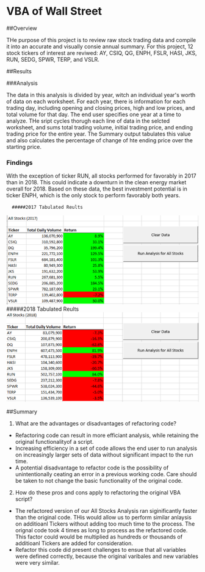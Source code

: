 # VBA of Wall Street

##Overview

THe purpose of this project is to review raw stock trading data and compile it into an accurate and visually consie annual summary. For this project, 12 stock tickers of interest are reviwed: AY, CSIQ, QG, ENPH, FSLR, HASI, JKS, RUN, SEDG, SPWR, TERP, and VSLR.

##Results

###Analysis

The data in this analysis is divided by year, witch an individual year's worth of data on each worksheet. For each year, there is information for each trading day, including opening and closing prices, high and low prices, and total volume for that day. The end user specifies one year at a time to analyze. THe sript cycles thorugh each line of data in the selcted worksheet, and sums total trading volume, initial trading price, and ending trading price for the entire year. The Summary output tabulates this value and also calculates the percentage of change of hte ending price over the starting price.

### Findings

With the exception of ticker RUN, all stocks performed for favorably in 2017 than in 2018. This could indicate a downturn in the clean energy market overall for 2018. Based on these data, the best investment potential is in ticker ENPH, which is the only stock to perform favorably both years. 

      #####2017 Tabulated Reults
![2017_Stock_Results](https://github.com/hkoivisto/stock-analysis/blob/master/Resources/2017_Stock_Results.png)
      #####2018 Tabulated Reults
![2018_Stock_Results](https://github.com/hkoivisto/stock-analysis/blob/master/Resources/2018_Stock_Results.png)

##Summary

1. What are the advantages or disadvantages of refactoring code?
  - Refactoring code can result in more efficiant analysis, while retaining the original functionalityof a script.
  - Increasing efficiency in a set of code allows the end user to run analysis on increasingly larger sets of data without significant impact to the run time.
  - A potential disadvantage to refactor code is the possibility of unintentionally ceating an error in a previous working code. Care should be taken to not change the basic functionality of the original code.

2. How do these pros and cons apply to refactoring the original VBA script?
  - The refactored version of our All Stocks Analysis ran siginificantly faster than the original code. THis would allow us to perform similar anlaysis on additioanl Tickers without adding too much time to the process. The orignal code took 4 times as long to process as the refactored code. This factor could would be multiplied as hundreds or thousands of additioanl Tickers are added for consideration.
  - Refactor this code did present challenges to ensue that all variables were defined correctly, because the original varibales and new variables were very similar.
